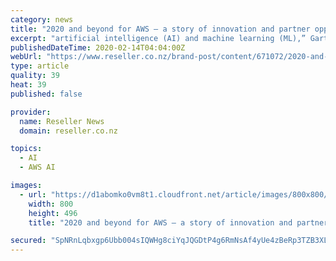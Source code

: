 ```yaml
---
category: news
title: "2020 and beyond for AWS – a story of innovation and partner opportunity"
excerpt: "artificial intelligence (AI) and machine learning (ML),” Gartner distinguished research vice-president, Donald Feinberg, said in a press release. “Increasingly, operational systems are also moving to the Cloud, especially with conversion to the SaaS application model.” Helping organisations make the most of their investment into AWS is a ..."
publishedDateTime: 2020-02-14T04:04:00Z
webUrl: "https://www.reseller.co.nz/brand-post/content/671072/2020-and-beyond-for-aws-a-story-of-innovation-and-partner-opportunity/"
type: article
quality: 39
heat: 39
published: false

provider:
  name: Reseller News
  domain: reseller.co.nz

topics:
  - AI
  - AWS AI

images:
  - url: "https://d1abomko0vm8t1.cloudfront.net/article/images/800x800/dimg/dreamstime_l_92628965.jpg"
    width: 800
    height: 496
    title: "2020 and beyond for AWS – a story of innovation and partner opportunity"

secured: "SpNRnLqbxgp6Ubb004sIQWHg8ciYqJQGDtP4g6RmNsAf4yUe4zBeRp3TZB3XLLPcA0D6GlnByaa+ABPMvBDtbUkL4rp1BeR2jJjkckTCH6RnG6lNFaJNfmt28cMJknXbjrjziXvuYqVgQlZzsrAeQ5QM7uI/sUoVuv+cAMXHv7owkrq7WXYy/OwjKHUa589FMLq2KfvsAlXycpkTY2VkHXG4Li6+Le6ykdxhBGDVJ3E878G9M9QBenw8+esZ++Kr0m4R+SM1gr2G2EcVh8zJEd0PiODjhFPeRzn6o7GuxXMtEEDBOk7zzLS6m/1CM8wz0eqdmRs8Udk7d5TdknvLouJ8CVC8IMtXq7MLutXfgsEsGvw9w4TtdCjWc7X8vuETmYkwQLv8CMP1zTM3/N+xkF7mOYyQpqrWbPmEFlEPK99w/ny87kWTD7EOsQ/OTKBfapehkdg+5tzlMpTAcjQ/gjkAXZ7DdbY3sm20VzmUYMw=;1oqXaqoEdqsjYkGdffLG1g=="
---
```


